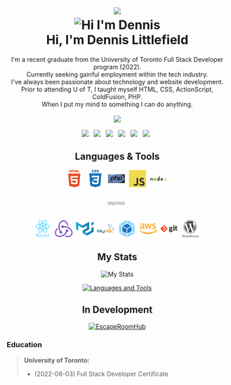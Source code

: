 
<h1 align="center">
  <img src="https://komarev.com/ghpvc/?username=DLittlefield81"/>
  <br/> 
  <img src="https://i.imgur.com/1C0s1p4.png" title="Hi I'm Dennis" alt="Hi I'm Dennis" width="150" height="150"/>
  <br/> 
  Hi, I'm Dennis Littlefield
  </h1>
  <p align="center"> 
  I'm a recent graduate from the University of Toronto Full Stack Developer program (2022). <br />
Currently seeking gainful employment within the tech industry.<br />
I've always been passionate about technology and website development.<br />
Prior to attending U of T, I taught myself HTML, CSS, ActionScript, ColdFusion, PHP. <br />
When I put my mind to something I can do anything. 
  <br/><br/>
  <a href="https://dlittlefield81.github.io/reactportfolio/"><img src="https://img.shields.io/badge/Portfolio-%23000000.svg?style=for-the-badge&logo=firefox&logoColor=#FF7139"></img></a>
</p>

<p align="center">
<a href="https://www.linkedin.com/in/dennislittlefield/"><img src="https://img.shields.io/badge/linkedin-%230077B5.svg?style=for-the-badge&logo=linkedin&logoColor=white"></img></a> &nbsp; 
<a href=""><img src="https://img.shields.io/badge/Facebook-%231877F2.svg?style=for-the-badge&logo=Facebook&logoColor=white"></img></a> &nbsp; 
<a href="https://slack.com/app_redirect?channel=D038TSBGNMR"><img src="https://img.shields.io/badge/Slack-4A154B?style=for-the-badge&logo=slack&logoColor=white"></img></a> &nbsp; 
<a href="https://wa.me//14372486759"><img src="https://img.shields.io/badge/WhatsApp-25D366?style=for-the-badge&logo=whatsapp&logoColor=white"></img></a> &nbsp; 
<a href="https://www.freecodecamp.org/DLittlefield81"><img src="https://img.shields.io/badge/Freecodecamp-%23123.svg?&style=for-the-badge&logo=freecodecamp&logoColor=green"></img></a> &nbsp; 
<a href="https://leetcode.com/dlittlefield81/"><img src="https://img.shields.io/badge/LeetCode-000000?style=for-the-badge&logo=LeetCode&logoColor=#d16c06"></img></a> &nbsp; 
</p>

<div align="center">
  
  ## Languages & Tools
  
  <img src="https://github.com/devicons/devicon/blob/master/icons/html5/html5-plain-wordmark.svg" title="HTML5" alt="HTML" width="40" height="40"/>&nbsp;
  <img src="https://github.com/devicons/devicon/blob/master/icons/css3/css3-plain-wordmark.svg"  title="CSS3" alt="CSS" width="40" height="40"/>&nbsp;
  <img src="https://github.com/devicons/devicon/blob/master/icons/php/php-original.svg"  title="PHP" alt="PHP" width="40" height="40"/>&nbsp;
  <img src="https://github.com/devicons/devicon/blob/master/icons/javascript/javascript-original.svg" title="JavaScript" alt="JavaScript" width="40" height="40" />&nbsp;
  <img src="https://github.com/devicons/devicon/blob/master/icons/nodejs/nodejs-original-wordmark.svg" title="NodeJS" alt="NodeJS" width="40" height="40"/>&nbsp;
  
  <img src="https://github.com/devicons/devicon/blob/master/icons/express/express-original-wordmark.svg" title="Express" alt="Express" width="40" height="40"/>&nbsp;
  
  <img src="https://github.com/devicons/devicon/blob/master/icons/react/react-original-wordmark.svg" title="React" alt="React" width="40" height="40"/>&nbsp;
  <img src="https://github.com/devicons/devicon/blob/master/icons/redux/redux-original.svg" title="Redux" alt="Redux " width="40" height="40"/>&nbsp;
  <img src="https://github.com/devicons/devicon/blob/master/icons/materialui/materialui-original.svg" title="Material UI" alt="Material UI" width="40" height="40"/>&nbsp;
 <img src="https://github.com/devicons/devicon/blob/master/icons/mysql/mysql-original-wordmark.svg" title="MySQL"  alt="MySQL" width="40" height="40"/>&nbsp;
  <img src="https://github.com/devicons/devicon/blob/master/icons/webpack/webpack-original.svg" title="Webpack" alt="Webpack" width="40" height="40"/>&nbsp;
  <img src="https://github.com/devicons/devicon/blob/master/icons/amazonwebservices/amazonwebservices-plain-wordmark.svg" title="AWS" alt="AWS" width="40" height="40"/>&nbsp;
 <img src="https://github.com/devicons/devicon/blob/master/icons/git/git-original-wordmark.svg" title="Git" alt="Git" width="40" height="40"/>&nbsp;
  <img src="https://github.com/devicons/devicon/blob/master/icons/wordpress/wordpress-plain-wordmark.svg" title="WordPress"  alt="WordPress" width="40" height="40"/>&nbsp;
</div>



<div align="center">
  
  ## My Stats
  
  ![My Stats](https://github-readme-stats.vercel.app/api?username=DLittlefield81&show_icons=true&theme=blue-green)
  
  [![Languages and Tools](https://github-readme-stats.vercel.app/api/top-langs/?username=DLittlefield81&layout=compact&theme=vision-friendly-dark)](https://github.com/anuraghazra/github-readme-stats)
  
  ## In Development
  
  [![EscapeRoomHub](https://github-readme-stats.vercel.app/api/pin/?username=DLittlefield81&repo=EscapeRoomHub&theme=dark)](https://github.com/DLittlefield81/EscapeRoomHub)
  
</div>




### Education
> **University of Toronto:** 
>- (2022-08-03) Full Stack Developer Certificate 

